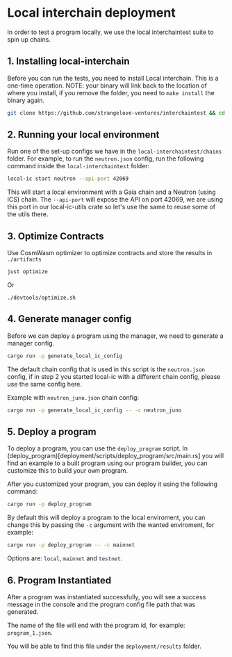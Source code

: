 # Local interchain deployment

In order to test a program locally, we use the local interchaintest suite to spin up chains.

## 1. Installing local-interchain

Before you can run the tests, you need to install Local interchain. This is a one-time operation. NOTE: your binary will link back to the location of where you install, if you remove the folder, you need to `make install` the binary again.

```bash
git clone https://github.com/strangelove-ventures/interchaintest && cd interchaintest/local-interchain && make install
```

## 2. Running your local environment

Run one of the set-up configs we have in the `local-interchaintest/chains` folder. For example, to run the `neutron.json` config, run the following command inside the `local-interchaintest` folder:

```bash
local-ic start neutron --api-port 42069
```

This will start a local environment with a Gaia chain and a Neutron (using ICS) chain. The `--api-port` will expose the API on port 42069, we are using this port in our local-ic-utils crate so let's use the same to reuse some of the utils there.

## 3. Optimize Contracts

Use CosmWasm optimizer to optimize contracts and store the results in `./artifacts`

```bash
just optimize
```

Or

```base
./devtools/optimize.sh
```

## 4. Generate manager config

Before we can deploy a program using the manager, we need to generate a manager config.

```bash
cargo run -p generate_local_ic_config
```

The default chain config that is used in this script is the `neutron.json` config, if in step 2 you started local-ic with a different chain config, please use the same config here.

Example with `neutron_juno.json` chain config:

```bash
cargo run -p generate_local_ic_config -- -c neutron_juno
```

## 5. Deploy a program

To deploy a program, you can use the `deploy_program` script. In (deploy_program)[deployment/scripts/deploy_program/src/main.rs] you will find an example to a built program using our program builder, you can customize this to build your own program.

After you customized your program, you can deploy it using the following command:

```bash
cargo run -p deploy_program
```

By default this will deploy a program to the local enviroment, you can change this by passing the `-c` argument with the wanted enviroment, for example:

```bash
cargo run -p deploy_program -- -c mainnet
```

Options are: `local`, `mainnet` and `testnet`.

## 6. Program Instantiated

After a program was instantiated successfully, you will see a success message in the console and the program config file path that was generated.

The name of the file will end with the program id, for example: `program_1.json`.

You will be able to find this file under the `deployment/results` folder.